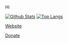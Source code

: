 Hi

[![Github Stats](https://github-readme-stats.vercel.app/api?username=steve-0628)](https://github.com/anuraghazra/github-readme-stats)
[![Top Langs](https://github-readme-stats.vercel.app/api/top-langs/?username=steve-0628)](https://github.com/anuraghazra/github-readme-stats)

[Website](https://hmpf.club)

[Donate](https://cash.hmpf.club)
